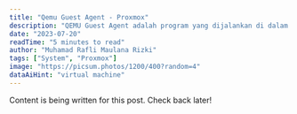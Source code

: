 ```yaml
---
title: "Qemu Guest Agent - Proxmox"
description: "QEMU Guest Agent adalah program yang dijalankan di dalam Guest OS yang berjalan di bawah hypervisor QEMU/KVM..."
date: "2023-07-20"
readTime: "5 minutes to read"
author: "Muhamad Rafli Maulana Rizki"
tags: ["System", "Proxmox"]
image: "https://picsum.photos/1200/400?random=4"
dataAiHint: "virtual machine"
---
```


Content is being written for this post. Check back later!
